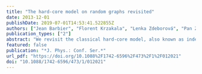 ```yaml
---
title: "The hard-core model on random graphs revisited"
date: 2013-12-01
publishDate: 2019-07-01T14:53:41.522855Z
authors: ["Jean Barbier", "Florent Krzakala", "Lenka Zdeborová", "Pan Zhang"]
publication_types: ["2"]
abstract: "We revisit the classical hard-core model, also known as independent set and dual to vertex cover problem, where one puts particles with a first-neighbor hard-core repulsion on the vertices of a random graph. Although the case of random graphs with small and very large average degrees respectively are quite well understood, they yield qualitatively different results and our aim here is to reconciliate these two cases. We revisit results that can be obtained using the (heuristic) cavity method and show that it provides a closed-form conjecture for the exact density of the densest packing on random regular graphs with degree K ≥ 20, and that for K textgreater 16 the nature of the phase transition is the same as for large K. This also shows that the hard-code model is the simplest mean-field lattice model for structural glasses and jamming."
featured: false
publication: "*J. Phys.: Conf. Ser.*"
url_pdf: "https://doi.org/10.1088%2F1742-6596%2F473%2F1%2F012021"
doi: "10.1088/1742-6596/473/1/012021"
---
```


